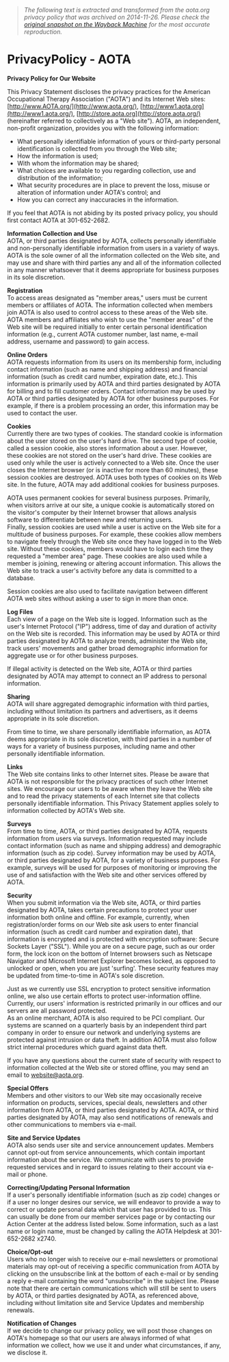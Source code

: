 > *The following text is extracted and transformed from the aota.org privacy policy that was archived on 2014-11-26. Please check the [original snapshot on the Wayback Machine](https://web.archive.org/web/20141126165421id_/http%3A//www.aota.org/PrivacyPolicy.aspx) for the most accurate reproduction.*

# PrivacyPolicy - AOTA

**Privacy Policy for Our Website**

This Privacy Statement discloses the privacy practices for the American Occupational Therapy Association ("AOTA") and its Internet Web sites: [http://www.AOTA.org/](http://www.aota.org/), [http://www1.aota.org](http://www1.aota.org/), [http://store.aota.org](http://store.aota.org/) (hereinafter referred to collectively as a "Web site"). AOTA, an independent, non-profit organization, provides you with the following information:

  * What personally identifiable information of yours or third-party personal identification is collected from you through the Web site; 
  * How the information is used; 
  * With whom the information may be shared; 
  * What choices are available to you regarding collection, use and distribution of the information; 
  * What security procedures are in place to prevent the loss, misuse or alteration of information under AOTA's control; and 
  * How you can correct any inaccuracies in the information. 



If you feel that AOTA is not abiding by its posted privacy policy, you should first contact AOTA at 301-652-2682. 

**Information Collection and Use**   
AOTA, or third parties designated by AOTA, collects personally identifiable and non-personally identifiable information from users in a variety of ways. AOTA is the sole owner of all the information collected on the Web site, and may use and share with third parties any and all of the information collected in any manner whatsoever that it deems appropriate for business purposes in its sole discretion.

**Registration**   
To access areas designated as "member areas," users must be current members or affiliates of AOTA. The information collected when members join AOTA is also used to control access to these areas of the Web site. AOTA members and affiliates who wish to use the "member areas" of the Web site will be required initially to enter certain personal identification information (e.g., current AOTA customer number, last name, e-mail address, username and password) to gain access.

**Online Orders**   
AOTA requests information from its users on its membership form, including contact information (such as name and shipping address) and financial information (such as credit card number, expiration date, etc.). This information is primarily used by AOTA and third parties designated by AOTA for billing and to fill customer orders. Contact information may be used by AOTA or third parties designated by AOTA for other business purposes. For example, if there is a problem processing an order, this information may be used to contact the user.

**Cookies**   
Currently there are two types of cookies. The standard cookie is information about the user stored on the user's hard drive. The second type of cookie, called a session cookie, also stores information about a user. However, these cookies are not stored on the user's hard drive. These cookies are used only while the user is actively connected to a Web site. Once the user closes the Internet browser (or is inactive for more than 60 minutes), these session cookies are destroyed. AOTA uses both types of cookies on its Web site. In the future, AOTA may add additional cookies for business purposes. 

AOTA uses permanent cookies for several business purposes. Primarily, when visitors arrive at our site, a unique cookie is automatically stored on the visitor's computer by their Internet browser that allows analysis software to differentiate between new and returning users.  
Finally, session cookies are used while a user is active on the Web site for a multitude of business purposes. For example, these cookies allow members to navigate freely through the Web site once they have logged in to the Web site. Without these cookies, members would have to login each time they requested a "member area" page. These cookies are also used while a member is joining, renewing or altering account information. This allows the Web site to track a user's activity before any data is committed to a database.

Session cookies are also used to facilitate navigation between different AOTA web sites without asking a user to sign in more than once.

**Log Files**   
Each view of a page on the Web site is logged. Information such as the user's Internet Protocol ("IP") address, time of day and duration of activity on the Web site is recorded. This information may be used by AOTA or third parties designated by AOTA to analyze trends, administer the Web site, track users' movements and gather broad demographic information for aggregate use or for other business purposes. 

If illegal activity is detected on the Web site, AOTA or third parties designated by AOTA may attempt to connect an IP address to personal information.

**Sharing**   
AOTA will share aggregated demographic information with third parties, including without limitation its partners and advertisers, as it deems appropriate in its sole discretion. 

From time to time, we share personally identifiable information, as AOTA deems appropriate in its sole discretion, with third parties in a number of ways for a variety of business purposes, including name and other personally identifiable information.

**Links**   
The Web site contains links to other Internet sites. Please be aware that AOTA is not responsible for the privacy practices of such other Internet sites. We encourage our users to be aware when they leave the Web site and to read the privacy statements of each Internet site that collects personally identifiable information. This Privacy Statement applies solely to information collected by AOTA's Web site.

**Surveys**   
From time to time, AOTA, or third parties designated by AOTA, requests information from users via surveys. Information requested may include contact information (such as name and shipping address) and demographic information (such as zip code). Survey information may be used by AOTA, or third parties designated by AOTA, for a variety of business purposes. For example, surveys will be used for purposes of monitoring or improving the use of and satisfaction with the Web site and other services offered by AOTA.

**Security**   
When you submit information via the Web site, AOTA, or third parties designated by AOTA, takes certain precautions to protect your user information both online and offline. For example, currently, when registration/order forms on our Web site ask users to enter financial information (such as credit card number and expiration date), that information is encrypted and is protected with encryption software: Secure Sockets Layer ("SSL"). While you are on a secure page, such as our order form, the lock icon on the bottom of Internet browsers such as Netscape Navigator and Microsoft Internet Explorer becomes locked, as opposed to unlocked or open, when you are just 'surfing'. These security features may be updated from time-to-time in AOTA's sole discretion. 

Just as we currently use SSL encryption to protect sensitive information online, we also use certain efforts to protect user-information offline. Currently, our users' information is restricted primarily in our offices and our servers are all password protected.   
As an online merchant, AOTA is also required to be PCI compliant. Our systems are scanned on a quarterly basis by an independent third part company in order to ensure our network and underlying systems are protected against intrusion or data theft. In addition AOTA must also follow strict internal procedures which guard against data theft. 

If you have any questions about the current state of security with respect to information collected at the Web site or stored offline, you may send an email to [website@aota.org](mailto:website@aota.org).

**Special Offers**   
Members and other visitors to our Web site may occasionally receive information on products, services, special deals, newsletters and other information from AOTA, or third parties designated by AOTA. AOTA, or third parties designated by AOTA, may also send notifications of renewals and other communications to members via e-mail.

**Site and Service Updates**   
AOTA also sends user site and service announcement updates. Members cannot opt-out from service announcements, which contain important information about the service. We communicate with users to provide requested services and in regard to issues relating to their account via e-mail or phone.

**Correcting/Updating Personal Information**   
If a user's personally identifiable information (such as zip code) changes or if a user no longer desires our service, we will endeavor to provide a way to correct or update personal data which that user has provided to us. This can usually be done from our member services page or by contacting our   
Action Center at the address listed below. Some information, such as a last name or login name, must be changed by calling the AOTA Helpdesk at 301-652-2682 x2740.

**Choice/Opt-out**   
Users who no longer wish to receive our e-mail newsletters or promotional materials may opt-out of receiving a specific communication from AOTA by clicking on the unsubscribe link at the bottom of each e-mail or by sending a reply e-mail containing the word "unsubscribe" in the subject line. Please note that there are certain communications which will still be sent to users by AOTA, or third parties designated by AOTA, as referenced above, including without limitation site and Service Updates and membership renewals.

**Notification of Changes**   
If we decide to change our privacy policy, we will post those changes on AOTA's homepage so that our users are always informed of what information we collect, how we use it and under what circumstances, if any, we disclose it.

